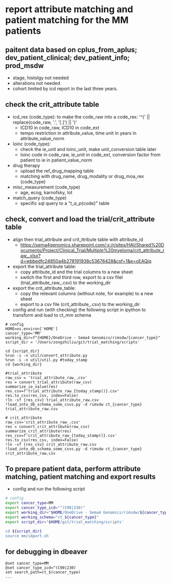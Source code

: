 # report attribute matching and patient matching for the MM patients

## paitent data based on cplus_from_aplus; dev_patient_clinical; dev_patient_info; prod_msdw
* stage, histolgy not needed
* alterations not needed
* cohort limited by icd report in the last three years.

## check the crit_attribute table
* icd_rex (code_type): to make the code_raw into a code_rex: '^(' || replace(code_raw, '.', '[.]') || ')'
    * ICD10 in code_raw, ICD10 in code_ext
    * tempo restriction in attribute_value, time unit in years in attribute_value_norm
* loinc (code_type):
    * check the ie_unit and loinc_unit, make unit_conversion table later
    * loinc code in code_raw, ie_unit in code_ext, conversion factor from patient to ie in patient_value_norm
* drug therapy
    * upload the ref_drug_mapping table
    * matching with drug_name, drug_modality or drug_moa_rex (code_type)
* misc_measurement (code_type)
    * age, ecog, karnofsky, lot
* match_query (code_type)
    * specific sql query to a "_t_a_p_{code}" table

## check, convert and load the trial/crit_attribute table
* align then trial_attribute and crit_ttribute table with attribute_id
    * https://sema4genomics.sharepoint.com/:x:/r/sites/HAI/Shared%20Documents/Project/Clinical_Trial/Multiple%20myeloma/crit_attribute_raw_.xlsx?d=wbbedfc24850a4b278191938c53676428&csf=1&e=oEAQjq
* export the trial_attribute table: 
    * copy attribute_id and the trial columns to a new sheet
    * switch the first and third row, export to a csv filel (trial_attribute_raw_.csv) to the working_dir
* export the crit_attribute_table:
    * copy the relevant columns (without note, for example) to a new sheet
    * export to a csv file (crit_attribute_.csv) to the working_dir
* config and run (with checking) the following script in ipython to transform and load to ct_mm schema
```ipython
# config
HOME=os.environ['HOME']
cancer_type='MM'
working_dir=f"{HOME}/OneDrive - Sema4 Genomics/rimsdw/{cancer_type}"
script_dir = '/Users/zongzhiliu/git/trial_matching/scripts'

cd {script_dir}
%run -i -n util/convert_attribute.py
%run -i -n util/util.py #today_stamp
cd {working_dir}

#trial_attribute
raw_csv = 'trial_attribute_raw_.csv'
res = convert_trial_attribute(raw_csv)
summarize_ie_value(res)
res_csv=f'trial_attribute_raw_{today_stamp()}.csv'
res.to_csv(res_csv, index=False)
!ln -sf {res_csv} trial_attribute_raw.csv
!load_into_db_schema_some_csvs.py -d rimsdw ct_{cancer_type} trial_attribute_raw.csv

# crit_attribute
raw_csv='crit_attribute_raw_.csv'
res = convert_crit_attribute(raw_csv)
summarize_crit_attribute(res)
res_csv=f'crit_attribute_raw_{today_stamp()}.csv'
res.to_csv(res_csv, index=False)
!ln -sf {res_csv} crit_attribute_raw.csv
!load_into_db_schema_some_csvs.py -d rimsdw ct_{cancer_type} crit_attribute_raw.csv
```
## To prepare patient data, perform attribute matching, patient matching and export results
* config and run the following script
```bash
# config
export cancer_type=MM
export cancer_type_icd="^(C90|230)"
export working_dir="$HOME/OneDrive - Sema4 Genomics/rimsdw/${cancer_type}"
export working_schema="ct_${cancer_type}"
export script_dir="$HOME/git/trial_matching/scripts'

cd ${script_dir}
source mm/import.sh
```
## for debugging in dbeaver
```
@set cancer_type=MM
@set cancer_type_icd=^(C90|230)
set search_path=ct_$(cancer_type)
...
```
